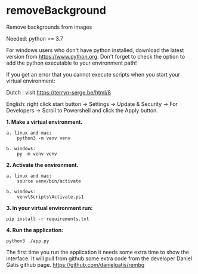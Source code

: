 # removeBackground
Remove backgrounds from images

Needed: python >= 3.7

For windows users who don't have python installed, download the latest version from https://www.python.org.
Don't forget to check the option to add the python executable to your environment path!

If you get an error that you cannot execute scripts when you start your virtual environment:

Dutch : visit https://terryn-serge.be/html/8

English: right click start button -> Settings -> Update & Security -> For Developers -> Scroll to Powershell and click the Apply button.


<strong>1. Make a virtual environment.</strong>

    a. linux and mac:
        python3 -m venv venv
        
    b. windows:
        py -m venv venv

<strong>2. Activate the environment.</strong>

    a. linux and mac:
        source venv/bin/activate

    b. windows:
        venv\Scripts\Activate.ps1

<strong>3. In your virtual environment run:</strong>

    pip install -r requirements.txt

<strong>4. Run the application:</strong>

    python3 ./app.py

The first time you run the application it needs some extra time to show the interface.
It will pull from github some extra code from the developer Daniel Gatis github page.
https://github.com/danielgatis/rembg



